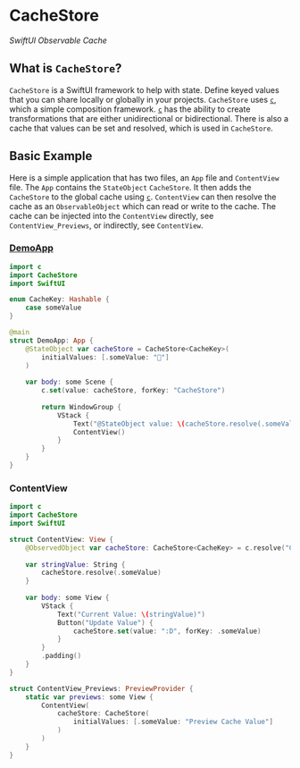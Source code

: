 # CacheStore

*SwiftUI Observable Cache*

## What is `CacheStore`?

`CacheStore` is a SwiftUI framework to help with state. Define keyed values that you can share locally or globally in your projects. `CacheStore` uses [`c`](https://github.com/0xOpenBytes/c), which a simple composition framework. [`c`](https://github.com/0xOpenBytes/c) has the ability to create transformations that are either unidirectional or bidirectional. There is also a cache that values can be set and resolved, which is used in `CacheStore`.

## Basic Example

Here is a simple application that has two files, an `App` file and `ContentView` file. The `App` contains the `StateObject` `CacheStore`. It then adds the `CacheStore` to the global cache using [`c`](https://github.com/0xOpenBytes/c). `ContentView` can then resolve the cache as an `ObservableObject` which can read or write to the cache. The cache can be injected into the `ContentView` directly, see `ContentView_Previews`, or indirectly, see `ContentView`.

### [DemoApp](https://github.com/0xLeif/c-demo)
```swift
import c
import CacheStore
import SwiftUI

enum CacheKey: Hashable {
    case someValue
}

@main
struct DemoApp: App {
    @StateObject var cacheStore = CacheStore<CacheKey>(
        initialValues: [.someValue: "🥳"]
    )
    
    var body: some Scene {
        c.set(value: cacheStore, forKey: "CacheStore")
        
        return WindowGroup {
            VStack {
                Text("@StateObject value: \(cacheStore.resolve(.someValue) as String)")
                ContentView()
            }
        }
    }
}

```

### ContentView

```swift
import c
import CacheStore
import SwiftUI

struct ContentView: View {
    @ObservedObject var cacheStore: CacheStore<CacheKey> = c.resolve("CacheStore")
    
    var stringValue: String {
        cacheStore.resolve(.someValue)
    }
    
    var body: some View {
        VStack {
            Text("Current Value: \(stringValue)")
            Button("Update Value") {
                cacheStore.set(value: ":D", forKey: .someValue)
            }
        }
        .padding()
    }
}

struct ContentView_Previews: PreviewProvider {
    static var previews: some View {
        ContentView(
            cacheStore: CacheStore(
                initialValues: [.someValue: "Preview Cache Value"]
            )
        )
    }
}

```
